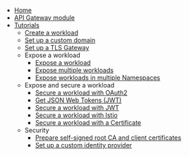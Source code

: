 * [Home](/)
* [API Gateway module](../README.md)
* [Tutorials](./README.md)
  * [Create a workload](./01-00-create-workload.md)
  * [Set up a custom domain](./01-10-setup-custom-domain-for-workload.md)
  * [Set up a TLS Gateway](./01-20-set-up-tls-gateway.md)
  * Expose a workload
    * [Expose a workload](/api-gateway/user/tutorials/01-40-expose-workload/01-40-expose-workload-apigateway.md)
    * [Expose multiple workloads](/api-gateway/user/tutorials/01-40-expose-workload/01-41-expose-multiple-workloads.md)
    * [Expose workloads in multiple Namespaces](/api-gateway/user/tutorials/01-40-expose-workload/01-42-expose-workloads-multiple-namespaces.md)
  * Expose and secure a workload
    * [Secure a workload with OAuth2](/api-gateway/user/tutorials/01-50-expose-and-secure-a-workload/01-50-expose-and-secure-workload-oauth2.md)
    * [Get JSON Web Tokens (JWT)](/api-gateway/user/tutorials/01-50-expose-and-secure-a-workload/01-51-get-jwt.md)
    * [Secure a workload with JWT](/api-gateway/user/tutorials/01-50-expose-and-secure-a-workload/01-52-expose-and-secure-workload-jwt.md)
    * [Secure a workload with Istio](/api-gateway/user/tutorials/01-50-expose-and-secure-a-workload/01-53-expose-and-secure-workload-istio.md)
    * [Secure a workload with a Certificate](/api-gateway/user/tutorials/01-50-expose-and-secure-a-workload/01-54-expose-and-secure-workload-with-certificate.md)
  * Security
    * [Prepare self-signed root CA and client certificates](/api-gateway/user/tutorials/01-60-security/01-61-mtls-selfsign-client-certicate.md)
    * [Set up a custom identity provider](/api-gateway/user/tutorials/01-60-security/01-62-set-up-idp.md)